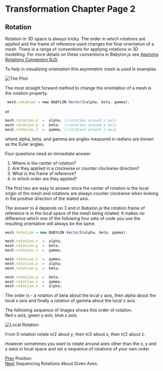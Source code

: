 # Transformation Chapter Page 2
## Rotation
Rotation in 3D space is always tricky. The order in which rotations are applied and the frame of reference used changes the final orientation of a mesh. There is a range of conventions for applying rotations in 3D modelling. For more details on these conventions in Babylon.js see [Applying Rotations Convention BJS](/resources/rotation_conventions).

To help in visualizing orientation this asymmetric mesh is used in examples

![The Pilot](/img/how_to/Mesh/pilot.jpg)

The most straight forward method to change the orientation of a mesh is the rotation property.

```javascript
 mesh.rotation = new BABYLON.Vector3(alpha, beta, gamma);
``` 
or

```javascript
mesh.rotation.x  =  alpha; //rotation around x axis
mesh.rotation.y  =  beta;  //rotation around y axis
mesh.rotation.z  =  gamma; //rotation around z axis
```
where alpha, beta, and gamma are angles measured in radians are known as the Euler angles.

Four questions need an immediate answer

1. Where is the center of rotation?
2. Are they applied in a clockwise or counter clockwise direction?
3. What is the frame of reference?
4. In which order are they applied?


The first two are easy to answer since the center of rotation is the local origin of the mesh and rotations are always counter clockwise when looking in the positive direction of the stated axis.

The answer to 4 depends on 3 and in Babylon.js the rotation frame of reference is in the local space of the mesh being rotated.
It makes no difference which one of the following four sets of code you use the resulting orientation will always be the same.  

```javascript
mesh.rotation = new BABYLON.Vector3(alpha, beta, gamma);

mesh.rotation.x  =  alpha;
mesh.rotation.y  =  beta;
mesh.rotation.z  =  gamma;

mesh.rotation.z  =  gamma;
mesh.rotation.x  =  alpha;
mesh.rotation.y  =  beta;

mesh.rotation.y  =  beta;
mesh.rotation.z  =  gamma;
mesh.rotation.x  =  alpha;
```
The order is - a rotation of beta about the local y axis, then alpha about the local x axis and finally a rotation of gamma about the local z axis.

The following sequence of images shows this order of rotation.  
Red x axis, green y axis, blue z axis.

![Local Rotation](/img/getstarted/rotateorder.png)

From 0 rotation rotate &pi;/2 about y, then &pi;/2 about x, then &pi;/2 about z.

However sometimes you want to rotate around axes other than the x, y and z axes in local space and set a sequence of rotations of your own order.

[Prev](/babylon101/position) Position  
[Next](/babylon101/sequence_rotations) Sequencing Rotations About Given Axes.



